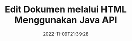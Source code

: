 ---
############################# Static ############################
layout: "product"
date: 2022-11-09T21:39:28
draft: false

product: "Editor"
product_tag: "editor"
platform: "Java"
platform_tag: "java"

############################# Head ############################
head_title: "API Editor Dokumen Java | Edit File Teks Word Web XML menggunakan HTML"
head_description: "API editor dokumen untuk Java. Muat file Microsoft Word, XML, web & teks ke dalam HTML dan ubah kembali ke format asli setelah manipulasi."

############################# Header ############################
title: "Edit Dokumen melalui HTML Menggunakan Java API"
description: "Integrasikan aplikasi Java dengan editor HTML untuk memanipulasi dokumen & mengonversi kembali ke format aslinya."
button:
    enable: true

############################# SubMenu ############################
submenu:
    enable: true
    
    left:
        img_alt: "GroupDocs.Editor for Java"
        image: "https://www.groupdocs.cloud/templates/groupdocs/images/product-logos/groupdocs-editor-java.png"
        product: "GroupDocs.Editor"
        platform: "Java"

    middle:
        button:
            # button loop
            - link: "#overview"
              text: "Ringkasan"

            # button loop
            - link: "#features"
              text: "Fitur"

            # button loop
            - link: "#support"
              text: "Mendukung"

            # button loop
            - link: "https://products.groupdocs.app/editor"
              text: "Demo Langsung"

            # button loop
            - link: "https://purchase.groupdocs.com/pricing/editor/java"
              text: "Harga"

    right:
        link_download: "https://downloads.groupdocs.com/editor"
        link_learn: "https://docs.groupdocs.com/editor/java/"
        link_buy: "https://purchase.groupdocs.com"

############################# Overview ############################
overview:
    enable: true
    content: |
      GroupDocs.Editor untuk Java API memungkinkan pengeditan dokumen dalam bentuk HTML. API mendukung berbagai format dokumen dan dapat diintegrasikan dengan editor HTML eksternal, opensource, atau berbayar apa pun. Editor API akan memproses untuk memuat dokumen, mengubahnya menjadi HTML, menyediakan HTML ke UI eksternal dan kemudian menyimpan HTML ke dokumen asli setelah manipulasi. Ini juga dapat digunakan untuk menghasilkan berbagai Microsoft Word, spreadsheet Excel, file PowerPoint, format OpenDocument, dokumen XML dan TXT.
    tabs:
      enable: true     
      
      ## TAB ONE ##
      tab_one:
        description: |
          Berikut ini adalah ikhtisar GroupDocs.Editor untuk Java:

        left:
          enable: true
          icon: "fab fa-html5"
          title: "Memanipulasi Menggunakan HTML"
          content: |
            * Muat Dokumen yang Didukung
            * Edit Konten menggunakan HTML
            * Edit Gaya Terkait
            * Konversikan ke Format Asli
      
      ## TAB TWO ##
      tab_two:
        description: |
          GroupDocs.Editor untuk Java mendukung [format file](https://docs.groupdocs.com/editor/java/supported-document-formats/) berikut

        left:
          enable: true
          table:
            # table loop
            - title: "Microsoft Office"
              content: |
                * **Microsoft Word**: DOC, DOCX, DOCM, DOT, DOTM, DOTX, FlatOPC, WordML, RTF
                * **Microsoft Excel**: XLS, XLSX, XLSM, XLT, XLTX, XLTM, XLSB, XLAM, CSV, TSV, SXC, SpreadsheetML, DIF, DSV
                * **Microsoft PowerPoint**: PPT, PPTX, PPTM, PPS, PPSX, PPSM, POT, POTX, POTM

        right:
          enable: true
          table:
            # table loop
            - title: "Keluarga format lain"
              content: |
                * **Format Dokumen Terbuka**: ODT, OTT, ODS, FODS, ODP, OTP
                * **Format Dokumen Terbuka**: MSG, MBOX, EML, EMLX
                * **Format web**: HTML, MHTML, CHM, XML, TXT
                * **Format web**: MOBI, AZW3, ePub

      ## TAB THREE ##
      tab_three:
        description: |
          GroupDocs.Editor untuk Java mendukung Sistem Operasi, Kerangka Kerja & Manajer Paket berikut:
        
        left:
          enable: true
          table:
            # table loop
            - icon: "fab fa-windows"
              title: "Sistem operasi"
              content: |
                * Microsoft Windows Desktop
                * Microsoft Windows Server
                * Linux
                * MacOS

            # table loop
            - icon: "fas fa-code"
              title: "Kerangka yang Didukung"
              content: |
                * Java 7 (1.7) +

        right:
          enable: true
          table:
            # table loop
            - icon: "fas fa-cogs"
              title: "Lingkungan Pengembangan"
              content: |
                * NetBeans
                * IntelliJ IDEA
                * Eclipse
            # table loop
            - icon: "fas fa-tools"
              title: "Bangun Alat Otomatisasi"
              content: |
                * Maven

############################# Features ############################
features:
    enable: true
    title: "GroupDocs.Editor untuk Fitur Java"

    feature:
      # feature loop
      - icon: "fas fa-copy"
        content: "Integrasi Editor HTML yang Mudah"

      # feature loop
      - icon: "fas fa-eye"
        content: "Konversi Dokumen ke HTML DOM"

      # feature loop
      - icon: "fas fa-bolt"
        content: "Ekstrak Konten HTML dari Aliran Dokumen"
      
      # feature loop
      - icon: "fas fa-file-powerpoint"
        content: "Muat, Edit & Simpan Format File Word, Excel & PowerPoint"

      # feature loop
      - icon: "fas fa-code"
        content: "Ambil HTML bersama dengan Elemen Tertanam"

      # feature loop
      - icon: "fas fa-cloud"
        content: "Impor, Lihat dan Edit Dokumen XML"

      # feature loop
      - icon: "fas fa-remove-format"
        content: "Lewati Konten HTML & Simpan Sumber Daya Tertanam"

      # feature loop
      - icon: "fas fa-comment-slash"
        content: "Lihat, Edit, dan Simpan Dokumen Pemrosesan Kata dalam Mode Paginal"

      # feature loop
      - icon: "fas fa-location-arrow"
        content: "Dapatkan Konten Tag Tubuh HTML dari File"

      # feature loop
      - icon: "fas fa-border-all"
        content: "Ekstrak Konten CSS dari File HTML"

      # feature loop
      - icon: "fas fa-wrench"
        content: "Gunakan Konten String untuk Mendapatkan DOM HTML & Konversi ke File"

      # feature loop
      - icon: "fas fa-columns"
        content: "Konversikan HTML DOM dengan Elemen Tertanam"

      # feature loop
      - icon: "fas fa-file-word"
        content: "Konversi File Berbagai Format dalam HTML untuk Diedit"

      # feature loop
      - icon: "fas fa-envelope"
        content: "Dapatkan Informasi Meta dari Dokumen Input tanpa Mengedit"

      # feature loop
      - icon: "fas fa-print"
        content: "Simpan Dokumen yang Diedit ke Format File Teks Biasa"

      # feature loop
      - icon: "fas fa-file-archive"
        content: "Akurasi Konversi"

      # feature loop
      - icon: "fas fa-lock"
        content: "Terapkan Kata Sandi ke Dokumen Keluaran"

      # feature loop
      - icon: "fas fa-file-code"
        content: "Database (DB) Agnostik"
      
      # feature loop
      - icon: "fas fa-fill-drip"
        content: "Antarmuka Pengguna (UI) Agnostik"

      # feature loop
      - icon: "fas fa-file-excel"
        content: "Mendukung Lisensi Terukur"

    more_feature:
      # more_feature_loop
      - title: "Konversi secara akurat ke dan dari HTML DOM"
        content: |
          Menggunakan GroupDocs.Editor untuk Java memungkinkan Anda membangun aplikasi di Java yang memuat dokumen dengan format file yang didukung untuk mengubahnya menjadi Model Objek Dokumen HTML (DOM) bersama dengan elemen terkaitnya, mis., CSS. Selanjutnya, Editor Java API kami memungkinkan Anda untuk mengedit HTML di salah satu Editor HTML populer. Setelah modifikasi yang diperlukan selesai, GroupDocs.Editor untuk Java membantu Anda mengonversi HTML yang dihasilkan ini kembali ke format file aslinya.
          
          ```java
          // Create Editor class by loading an input document
          Editor editor = new Editor("Sample.docx");

          // Open document for edit and obtain EditableDocument
          EditableDocument original = editor.edit();

          // Obtain all-embedded HTML from it
          String allEmbeddedInside = original.getEmbeddedHtml();

          // If necessary, obtain pure HTML-markup, CSS, images and other resources in separate form

          // Whole HTML-markup, without any resources
          String completeHtmlMarkup = original.getContent();

          // Only HTML->BODY content, useful for most of WYSIWYG-editors
          String onlyInnerBody = original.getBodyContent();

          // All CSS stylesheets
          List<CssText> stylesheets = original.getCss();

          // All images, including raster and vector, but without CSS gradients
          List<IImageResource> images = original.getImages();

          // All font resources
          List<FontResourceBase> fonts = original.getFonts();

          // finally, send this content to your WYSIWYG HTML-editor
          ```
      # more_feature_loop
      - title: "Muat & Ambil Elemen Asosiasi"
        content: "GroupDocs.Editor untuk Java API memungkinkan Anda mengambil elemen terkait dari dokumen dengan format yang didukung, seperti gambar, CSS, font & lainnya. Kemudian Anda dapat memuat elemen terkait yang diambil ini, melintasinya dan menyimpannya secara terpisah dari file HTML akhir, dan memiliki keluaran yang dikelola dengan baik."

############################# Support ############################
support:
    enable: true

############################# Solutions ############################
solutions:
    enable: true
    title: "GroupDocs.Editor menawarkan API pengeditan dokumen untuk lingkungan pengembangan populer lainnya"

    solution:
        # solution loop
        - img_alt: "GroupDocs.Editor for .NET"
          image: "https://www.groupdocs.cloud/templates/groupdocs/images/product-logos/groupdocs-editor-net.png"
          product: "GroupDocs.Editor"
          platform: ".NET"
          link: "/editor/net/"

############################# Back to top ###############################
back_to_top:
  enable: true
---